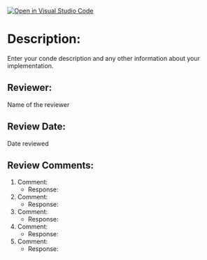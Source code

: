 [![Open in Visual Studio Code](https://classroom.github.com/assets/open-in-vscode-718a45dd9cf7e7f842a935f5ebbe5719a5e09af4491e668f4dbf3b35d5cca122.svg)](https://classroom.github.com/online_ide?assignment_repo_id=11044287&assignment_repo_type=AssignmentRepo)
# Description: 
Enter your conde description and any other information about your implementation.
## Reviewer:
Name of the reviewer
## Review Date:
Date reviewed
## Review Comments:
1. Comment:
    - Response: 
2. Comment:
    - Response:
3. Comment:
    - Response:
4. Comment:
    - Response:
5. Comment:
    - Response:
